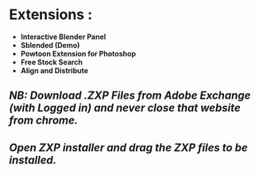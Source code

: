 # **Extensions :**

- **Interactive Blender Panel**
- **Sblended (Demo)**
- **Powtoon Extension for Photoshop**
- **Free Stock Search**
- **Align and Distribute**

## ***NB: Download .ZXP Files from Adobe Exchange (with Logged in) and never close that website from chrome.***

## ***Open ZXP installer and drag the ZXP files to be installed.***